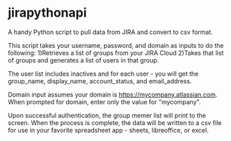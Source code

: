 # jirapythonapi
A handy Python script to pull data from JIRA and convert to csv format.

This script takes your username, password, and domain as inputs to do the following: 
1)Retrieves a list of groups from your JIRA Cloud 
2)Takes that list of groups and generates a list of users in that group. 

The user list includes inactives and for each user - you will get the group_name, display_name, account_status, and email_address. 

Domain input assumes your domain is https://mycompany.atlassian.com. When prompted for domain, enter only the value for "mycompany". 

Upon successful authentication, the group memer list will print to the screen. When the process is complete, the data will be written to a csv file for use in your favorite spreadsheet app - sheets, libreoffice, or excel. 
